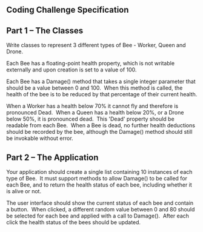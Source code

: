 ## Coding Challenge Specification

## Part 1 – The Classes

Write classes to represent 3 different types of Bee - Worker, Queen and Drone.

Each Bee has a floating-point health property, which is not writable externally and upon creation is set to a value of 100.

Each Bee has a Damage() method that takes a single integer parameter that should be a value between 0 and 100.  When this method is called, the health of the bee is to be reduced by that percentage of their current health.

When a Worker has a health below 70% it cannot fly and therefore is pronounced Dead.  When a Queen has a health below 20%, or a Drone below 50%, it is pronounced dead.  This 'Dead' property should be readable from each Bee.  When a Bee is dead, no further health deductions should be recorded by the bee, although the Damage() method should still be invokable without error.

## Part 2 – The Application

Your application should create a single list containing 10 instances of each type of Bee.  It must support methods to allow Damage() to be called for each Bee, and to return the health status of each bee, including whether it is alive or not.

The user interface should show the current status of each bee and contain a button.  When clicked, a different random value between 0 and 80 should be selected for each bee and applied with a call to Damage().  After each click the health status of the bees should be updated.
